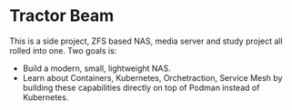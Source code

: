 # Tractor Beam

This is a side project, ZFS based NAS, media server and study project all rolled into one. Two goals is:
- Build a modern, small, lightweight NAS.
- Learn about Containers, Kubernetes, Orchetraction, Service Mesh by building these capabilities directly on top of Podman instead of Kubernetes.

